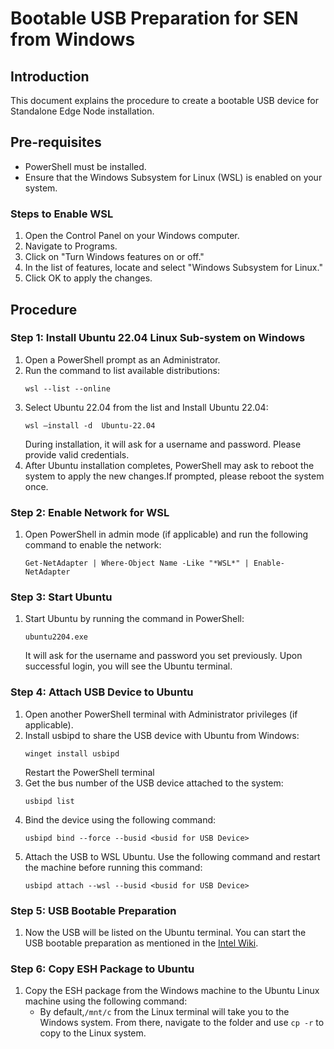 # Bootable USB Preparation for SEN from Windows

## Introduction

This document explains the procedure to create a bootable USB device for Standalone Edge Node installation.

## Pre-requisites

- PowerShell must be installed.
- Ensure that the Windows Subsystem for Linux (WSL) is enabled on your system.

### Steps to Enable WSL

1. Open the Control Panel on your Windows computer.
2. Navigate to Programs.
3. Click on "Turn Windows features on or off."
4. In the list of features, locate and select "Windows Subsystem for Linux."
5. Click OK to apply the changes.

## Procedure

### Step 1: Install Ubuntu 22.04 Linux Sub-system on Windows

1. Open a PowerShell prompt as an Administrator.
2. Run the command to list available distributions:
    ```shell
    wsl --list --online
3. Select Ubuntu 22.04 from the list and Install Ubuntu 22.04:
    ```shell
    wsl –install -d  Ubuntu-22.04
    ```
   During installation, it will ask for a username and password. Please provide valid credentials.
4. After Ubuntu installation completes, PowerShell may ask to reboot the system to apply the new changes.If prompted, please reboot the system once.

### Step 2: Enable Network for WSL

1. Open PowerShell in admin mode (if applicable) and run the following command to enable the network:
    ```shell
    Get-NetAdapter | Where-Object Name -Like "*WSL*" | Enable-NetAdapter

### Step 3: Start Ubuntu

1. Start Ubuntu by running the command in PowerShell:
    ```shell
    ubuntu2204.exe
    ```
   It will ask for the username and password you set previously. Upon successful login, you will see the Ubuntu terminal.

### Step 4: Attach USB Device to Ubuntu

1. Open another PowerShell terminal with Administrator privileges (if applicable).
2. Install usbipd to share the USB device with Ubuntu from Windows:
    ```shell
    winget install usbipd
    ```
    Restart the PowerShell terminal
3. Get the bus number of the USB device attached to the system:
    ```shell
    usbipd list
4. Bind the device using the following command:
    ```shell
    usbipd bind --force --busid <busid for USB Device>
5. Attach the USB to WSL Ubuntu. Use the following command and restart the machine before running this command:
    ```shell
    usbipd attach --wsl --busid <busid for USB Device>

### Step 5: USB Bootable Preparation

1. Now the USB will be listed on the Ubuntu terminal. You can start the USB bootable preparation as mentioned in the [Intel Wiki](https://wiki.ith.intel.com/pages/viewpage.action?pageId=3996554119#EdgeMicrovisorToolkitStandaloneNode-StandaloneEdgeNodeinstallationusingESCpackage).

### Step 6: Copy ESH Package to Ubuntu

1. Copy the ESH package from the Windows machine to the Ubuntu Linux machine using the following command:
    - By default,`/mnt/c` from the Linux terminal will take you to the Windows system. From there, navigate to the folder and use `cp -r` to copy to the Linux system.
